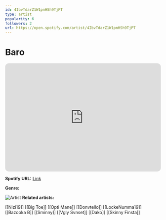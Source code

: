 ```yaml
---
id: 4IbvTdarZ1W1pnHSh9TjPT
type: artist
popularity: 6
followers: 2
url: https://open.spotify.com/artist/4IbvTdarZ1W1pnHSh9TjPT
---
```

# Baro

<iframe style="border-radius:12px" src="https://open.spotify.com/embed/artist/4IbvTdarZ1W1pnHSh9TjPT" width="100%" height="352" frameBorder="0" allowfullscreen="" allow="autoplay; clipboard-write; encrypted-media; fullscreen; picture-in-picture" loading="lazy"></iframe>

**Spotify URL:** [Link](https://open.spotify.com/artist/4IbvTdarZ1W1pnHSh9TjPT)

**Genre:** 

![Artist]()
**Related artists:**

[[Nizi19]]
[[Big Toe]]
[[Opti Mane]]
[[Donvtello]]
[[LockeNumma19]]
[[Bazooka B]]
[[Sminny]]
[[Vgly Svnset]]
[[Dako]]
[[Skinny Finsta]]
